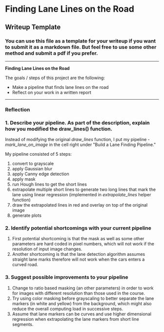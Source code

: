 # **Finding Lane Lines on the Road** 

## Writeup Template

### You can use this file as a template for your writeup if you want to submit it as a markdown file. But feel free to use some other method and submit a pdf if you prefer.

---

**Finding Lane Lines on the Road**

The goals / steps of this project are the following:
* Make a pipeline that finds lane lines on the road
* Reflect on your work in a written report


[//]: # (Image References)

[image1]: ./examples/grayscale.jpg "Grayscale"

---

### Reflection

### 1. Describe your pipeline. As part of the description, explain how you modified the draw_lines() function.

Instead of modifying the original *draw\_lines* function, I put my pipeline - *mark\_lane\_on_image* in the cell right under "Build a Lane Finding Pipeline."

My pipeline consisted of 5 steps:
1. convert to grayscale
2. apply Gaussian blur 
3. apply Canny edge detection
4. apply mask
5. run Hough lines to get the short lines
6. extrapolate multiple short lines to generate two long lines that mark the lane using linear regression (implemented in *extrapolate\_lines* helper function)
7. draw the extrapolated lines in red and overlay on top of the original image
8. generate plots


### 2. Identify potential shortcomings with your current pipeline

1. First potential shortcoming is that the mask as well as some other parameters are hard coded in pixel numbers, which will not work if the resolution of input image changes.
2. Another shortcoming is that the lane detection algorithm assumes straight lane marks therefore will not work when the cars enters a curved road.


### 3. Suggest possible improvements to your pipeline

1. Change to ratio based masking (an other parameters) in order to work for images with different resolution than those used in the course.
2. Try using color masking before grayscaling to better separate the lane markers (in white and yellow) from the background, which might also reduce the overall computing load in successive steps.
3. Assume that lane markers can be curves and use higher dimensional regression when extrapolating the lane markers from short line segments.


